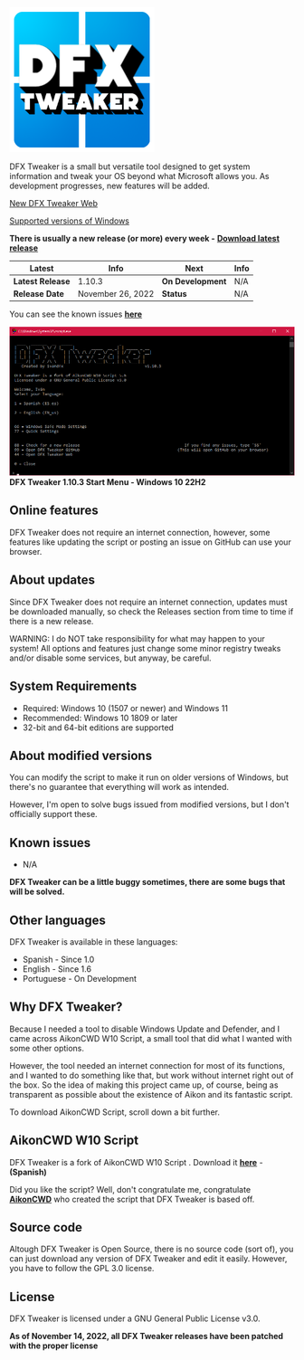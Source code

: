 ![](https://raw.githubusercontent.com/ivandfx/DFXTweaker/dfxtweakerweb/images/dfxicon256.png)

DFX Tweaker is a small but versatile tool designed to get system information and tweak your OS beyond what Microsoft allows you. As development progresses, new features will be added.

[New DFX Tweaker Web](https://ivandfx.github.io/DFXTweaker)

[Supported versions of Windows](https://github.com/ivandfx/DFXTweaker#system-requirements)

**There is usually a new release (or more) every week -** [**Download latest release**](https://github.com/ivandfx/DFXTweaker/releases/download/1.10.3/DFXTweaker1.10.3.vbs)

|Latest|Info|Next|Info|
|---|---|---|---|
|**Latest Release**|1.10.3|**On Development**|N/A|
|**Release Date**|November 26, 2022|**Status**|N/A|

You can see the known issues [**here**](https://github.com/ivandfx/DFXTweaker#known-issues)

![](https://raw.githubusercontent.com/ivandfx/DFXTweaker/dfxtweakerweb/images/1.10.3language.png)
**DFX Tweaker 1.10.3 Start Menu - Windows 10 22H2**

## Online features
DFX Tweaker does not require an internet connection, however, some features like updating the script or posting an issue on GitHub can use your browser.

## About updates
Since DFX Tweaker does not require an internet connection, updates must be downloaded manually, so check the Releases section from time to time if there is a new release.

WARNING: I do NOT take responsibility for what may happen to your system! All options and features just change some minor registry tweaks and/or disable some services, but anyway, be careful.

## System Requirements
- Required: Windows 10 (1507 or newer) and Windows 11
- Recommended: Windows 10 1809 or later
- 32-bit and 64-bit editions are supported

## About modified versions
You can modify the script to make it run on older versions of Windows, but there's no guarantee that everything will work as intended.

However, I'm open to solve bugs issued from modified versions, but I don't officially support these.

## Known issues
- N/A

**DFX Tweaker can be a little buggy sometimes, there are some bugs that will be solved.**

## Other languages
DFX Tweaker is available in these languages:
- Spanish - Since 1.0
- English - Since 1.6
- Portuguese - On Development

## Why DFX Tweaker?
Because I needed a tool to disable Windows Update and Defender, and I came across AikonCWD W10 Script, a small tool that did what I wanted with some other options.

However, the tool needed an internet connection for most of its functions, and I wanted to do something like that, but work without internet right out of the box. So the idea of making this project came up, of course, being as transparent as possible about the existence of Aikon and its fantastic script.

To download AikonCWD Script, scroll down a bit further.

## AikonCWD W10 Script
DFX Tweaker is a fork of AikonCWD W10 Script . Download it [**here**](https://github.com/aikoncwd/win10script) - **(Spanish)**

Did you like the script? Well, don't congratulate me, congratulate [**AikonCWD**](https://github.com/aikoncwd) who created the script that DFX Tweaker is based off.

## Source code
Altough DFX Tweaker is Open Source, there is no source code (sort of), you can just download any version of DFX Tweaker and edit it easily. However, you have to follow the GPL 3.0 license.

## License
DFX Tweaker is licensed under a GNU General Public License v3.0.

**As of November 14, 2022, all DFX Tweaker releases have been patched with the proper license**
